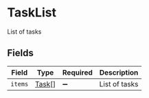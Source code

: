# TaskList

List of tasks


## Fields

| Field                                 | Type                                  | Required                              | Description                           |
| ------------------------------------- | ------------------------------------- | ------------------------------------- | ------------------------------------- |
| `items`                               | [Task](../../models/shared/task.md)[] | :heavy_minus_sign:                    | List of tasks                         |